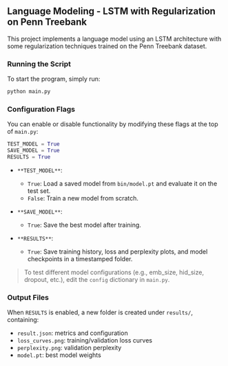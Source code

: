 ## Language Modeling - LSTM with Regularization on Penn Treebank

This project implements a language model using an LSTM architecture with some regularization techniques trained on the Penn Treebank dataset.

### Running the Script

To start the program, simply run:

```bash
python main.py
```

### Configuration Flags

You can enable or disable functionality by modifying these flags at the top of `main.py`:

```python
TEST_MODEL = True
SAVE_MODEL = True
RESULTS = True
```

- `**TEST_MODEL**`:  
  - `True`: Load a saved model from `bin/model.pt` and evaluate it on the test set.  
  - `False`: Train a new model from scratch.

- `**SAVE_MODEL**`:  
  - `True`: Save the best model after training.

- `**RESULTS**`:  
  - `True`: Save training history, loss and perplexity plots, and model checkpoints in a timestamped folder.

> To test different model configurations (e.g., emb_size, hid_size, dropout, etc.), edit the `config` dictionary in `main.py`.

### Output Files

When `RESULTS` is enabled, a new folder is created under `results/`, containing:
- `result.json`: metrics and configuration
- `loss_curves.png`: training/validation loss curves
- `perplexity.png`: validation perplexity
- `model.pt`: best model weights
